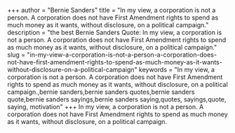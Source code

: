 +++
author = "Bernie Sanders"
title = "In my view, a corporation is not a person. A corporation does not have First Amendment rights to spend as much money as it wants, without disclosure, on a political campaign."
description = "the best Bernie Sanders Quote: In my view, a corporation is not a person. A corporation does not have First Amendment rights to spend as much money as it wants, without disclosure, on a political campaign."
slug = "in-my-view-a-corporation-is-not-a-person-a-corporation-does-not-have-first-amendment-rights-to-spend-as-much-money-as-it-wants-without-disclosure-on-a-political-campaign"
keywords = "In my view, a corporation is not a person. A corporation does not have First Amendment rights to spend as much money as it wants, without disclosure, on a political campaign.,bernie sanders,bernie sanders quotes,bernie sanders quote,bernie sanders sayings,bernie sanders saying,quotes, sayings,quote, saying, motivation"
+++
In my view, a corporation is not a person. A corporation does not have First Amendment rights to spend as much money as it wants, without disclosure, on a political campaign.
